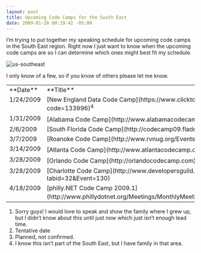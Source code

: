 ```yaml
---
layout: post
title: Upcoming Code Camps for the South East
date: 2009-01-20 00:19:42 -05:00
---
```


I’m trying to put together my speaking schedule for upcoming code camps in the South East region. Right now I just want to know when the upcoming code camps are so I can determine which ones might best fit my schedule.

![us-southeast](http://gwb.blob.core.windows.net/sdorman/WindowsLiveWriter/UpcomingCodeCampsfortheSouthEast_14FC7/us-southeast_3.gif "us-southeast") 

I only know of a few, so if you know of others please let me know.
  <table border="0" cellspacing="0" cellpadding="4" width="583"><tbody>     <tr>       <td valign="top" width="143">**Date** </td>        <td valign="top" width="353">**Title** </td>        <td valign="top" width="85">**Speaking**? </td>     </tr>      <tr>       <td valign="top" width="146">1/24/2009 </td>        <td valign="top" width="345">[New England Data Code Camp](https://www.clicktoattend.com/invitation.aspx?code=133996)<sup>4</sup></td>        <td valign="top" width="92">N </td>     </tr>      <tr>       <td valign="top" width="147">1/31/2009 </td>        <td valign="top" width="339">[Alabama Code Camp](http://www.alabamacodecamp.com/)<sup>1</sup></td>        <td valign="top" width="98">N</td>     </tr>      <tr>       <td valign="top" width="147">2/6/2009</td>        <td valign="top" width="335">[South Florida Code Camp](http://codecamp09.fladotnet.com/)</td>        <td valign="top" width="103">Y</td>     </tr>      <tr>       <td valign="top" width="146">3/7/2009</td>        <td valign="top" width="332">[Roanoke Code Camp](http://www.rvnug.org/Events_view.aspx?Eventid=90)</td>        <td valign="top" width="107">N</td>     </tr>      <tr>       <td valign="top" width="145">3/14/2009</td>        <td valign="top" width="330">[Atlanta Code Camp](http://www.atlantacodecamp.com/)<sup>2</sup></td>        <td valign="top" width="110">N</td>     </tr>      <tr>       <td valign="top" width="145">3/28/2009</td>        <td valign="top" width="328">[Orlando Code Camp](http://orlandocodecamp.com)<sup>3</sup></td>        <td valign="top" width="113">Y</td>     </tr>      <tr>       <td valign="top" width="145">3/28/2009</td>        <td valign="top" width="328">[Charlotte Code Camp](http://www.developersguild.org/Default.aspx?tabid=32&Event=130)</td>        <td valign="top" width="113">N</td>     </tr>      <tr>       <td valign="top" width="145">4/18/2009</td>        <td valign="top" width="328">[philly.NET Code Camp 2009.1](http://www.phillydotnet.org/Meetings/MonthlyMeetings/tabid/336/Default.aspx)<sup>4</sup></td>        <td valign="top" width="113">?</td>     </tr>   </tbody></table>  

1.  Sorry guys! I would love to speak and show the family where I grew up, but I didn’t know about this until just now which just isn’t enough lead time.
2.  Tentative date
3.  Planned, not confirmed.
4.  I know this isn’t part of the South East, but I have family in that area.  
